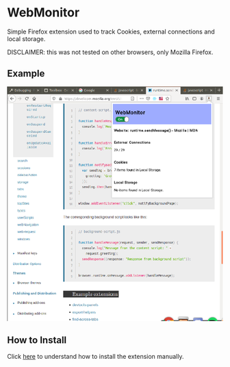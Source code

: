 # WebMonitor

Simple Firefox extension used to track Cookies, external connections and local storage.

DISCLAIMER: this was not tested on other browsers, only Mozilla Firefox.

## Example

![Example image](./img/example.png)  


## How to Install

Click [here](https://developer.mozilla.org/en-US/docs/Mozilla/Add-ons/WebExtensions/Your_first_WebExtension#Installing) to understand how to install the extension manually.